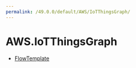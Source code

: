 ```yaml
---
permalink: /49.0.0/default/AWS/IoTThingsGraph/
---
```


# AWS.IoTThingsGraph



* [FlowTemplate](FlowTemplate.md)